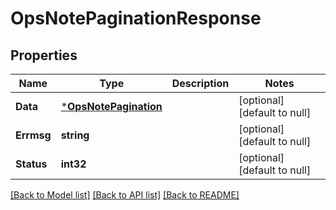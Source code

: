 # OpsNotePaginationResponse

## Properties
Name | Type | Description | Notes
------------ | ------------- | ------------- | -------------
**Data** | [***OpsNotePagination**](OpsNotePagination.md) |  | [optional] [default to null]
**Errmsg** | **string** |  | [optional] [default to null]
**Status** | **int32** |  | [optional] [default to null]

[[Back to Model list]](../README.md#documentation-for-models) [[Back to API list]](../README.md#documentation-for-api-endpoints) [[Back to README]](../README.md)


